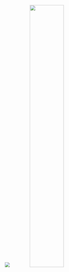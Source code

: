 <div align="center">
  <div display="gird" grid-template-colmns: 1fr 1fr> 
    <img src="https://github-readme-stats.vercel.app/api/top-langs/?username=jaemin1005&exclude_repo=jaemin1005.github.io&layout=compact&theme=tokyonight" />
    <img src="https://github-readme-stats.vercel.app/api?username=jaemin1005&theme=tokyonight&show_icons=true" width="47%"/>
  </div>
</div>
<!--
**jaemin1005/jaemin1005** is a ✨ _special_ ✨ repository because its `README.md` (this file) appears on your GitHub profile.

Here are some ideas to get you started:

- 🔭 I’m currently working on ...
- 🌱 I’m currently learning ...
- 👯 I’m looking to collaborate on ...
- 🤔 I’m looking for help with ...
- 💬 Ask me about ...
- 📫 How to reach me: ...
- 😄 Pronouns: ...
- ⚡ Fun fact: ...
-->
